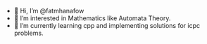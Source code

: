 - 👋 Hi, I’m @fatmhanafow
- 👀 I’m interested in Mathematics like Automata Theory.
- 🌱 I’m currently learning cpp and implementing solutions for icpc problems.
<!---
fatmhanafow/fatmhanafow is a ✨ special ✨ repository because its `README.md` (this file) appears on your GitHub profile.
You can click the Preview link to take a look at your changes.
--->
